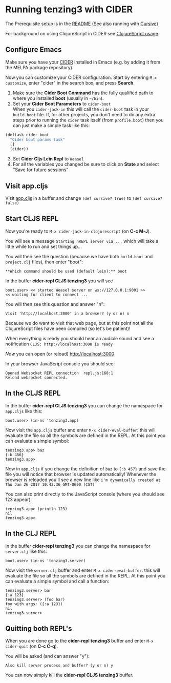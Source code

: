 # Running tenzing3 with CIDER

The Prerequisite setup is in the [README](../README.md)
(See also running with [Cursive](Cursive.md))

For background on using ClojureScript in CIDER see
[ClojureScript usage](https://cider.readthedocs.io/en/latest/up_and_running/#clojurescript-usage).

## Configure Emacs

Make sure you have your [CIDER](https://github.com/clojure-emacs/cider)
installed in Emacs (e.g. by adding it from the MELPA package repository).

Now you can customize your CIDER configuration. Start by
entering `M-x customize`, enter "cider" in the search box,
and press **Search**.

1. Make sure the **Cider Boot Command** has the fully qualified path to where
   you installed **boot** (usually in `~/bin`).
2. Set your **Cider Boot Parameters** to `cider-boot` <br/>
   When you `cider-jack-in` this will call the `cider-boot` task
   in your `build.boot` file. If, for other projects, you don't
   need to do any extra steps prior to running the `cider` task
   itself (from `profile.boot`) then you can just make a simple
   task like this:
```clojure
(deftask cider-boot
  "Cider boot params task"
  []
  (cider))
 ```
 3. Set **Cider Cljs Lein Repl** to `Weasel`
 4. For all the variables you changed be sure to click on **State**
    and select "Save for future sessions"

## Visit app.cljs

Visit [app.cljs](https://github.com/tmarble/tenzing3/blob/master/src/cljs/tenzing3/app.cljs#L25) in a buffer and change
`(def cursive? true)`
to
`(def cursive? false)`

## Start CLJS REPL

Now you're ready to `M-x cider-jack-in-clojurescript` (on **C-c M-J**).

You will see a message `Starting nREPL server via ...` which
will take a little while to run and set things up...

You will then see the question (because we have both `build.boot` and `project.clj` files), then enter "boot":

```
**Which command should be used (default lein):** boot
```

In the buffer **cider-repl CLJS tenzing3** you will see

```
boot.user> << started Weasel server on ws://127.0.0.1:9001 >>
<< waiting for client to connect ...
```

You will then see this question and answer "n":
```
Visit 'http://localhost:3000' in a browser? (y or n) n
```

Because we do want to visit that web page, but at this point
not all the ClojureScript files have been compiled (so let's
be patient)!

When everything is ready you should hear an audible sound
and see a notification `CLJS: http://localhost:3000 is ready`

*Now* you can open (or reload) [http://localhost:3000](http://localhost:3000)

In your browser JavaScript console you should see:

```
Opened Websocket REPL connection  repl.js:168:1
Reload websocket connected.
```

## In the CLJS REPL

In the buffer **cider-repl CLJS tenzing3** you can change the
namespace for `app.cljs` like this:

```
boot.user> (in-ns 'tenzing3.app)
```

Now visit the `app.cljs` buffer and enter `M-x cider-eval-buffer`: this
will evaluate the file so all the symbols are defined in the REPL. At
this point you can evaluate a simple symbol:

```
tenzing3.app> baz
{:b 456}
tenzing3.app>
```

Now in `app.cljs` if you change the definition of `baz` to `{:b 457}`
and save the file you will notice that browser is updated automatically!
Whenever the browser is reloaded you'll see a new line like
`i'm dynamically created at Thu Jan 26 2017 10:43:36 GMT-0600 (CST)`

You can also print directly to the JavaScript console (where
you should see 123 appear):

```
tenzing3.app> (println 123)
nil
tenzing3.app>
```
## In the CLJ REPL

In the buffer **cider-repl tenzing3** you can change the
namespace for `server.clj` like this:

```
boot.user> (in-ns 'tenzing3.server)
```

Now visit the `server.clj` buffer and enter `M-x cider-eval-buffer`: this
will evaluate the file so all the symbols are defined in the REPL. At
this point you can evaluate a simple symbol and call a function:

```
tenzing3.server> bar
{:a 123}
tenzing3.server> (foo bar)
foo with args: ({:a 123})
nil
tenzing3.server>
```

## Quitting both REPL's

When you are done go to the **cider-repl tenzing3** buffer
and enter `M-x cider-quit` (on **C-c C-q**).

You will be asked (and can answer "y"):

```
Also kill server process and buffer? (y or n) y
```

You can now simply kill the **cider-repl CLJS tenzing3** buffer.
